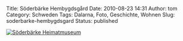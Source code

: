 Title: Söderbärke Hembygdsgård
Date: 2010-08-23 14:31
Author: tom
Category: Schweden
Tags: Dalarna, Foto, Geschichte, Wohnen
Slug: soderbarke-hembygdsgard
Status: published

[![Söderbärke
Heimatmuseum](http://www.fiket.de/pic/soderb_hembygd1_s.jpg "Söderbärke Heimatmuseum")](http://www.fiket.de/pic/soderb_hembygd1_l.jpg)

